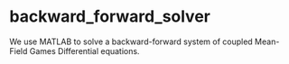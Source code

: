 # backward_forward_solver
We use MATLAB to solve a backward-forward system of coupled Mean-Field Games Differential equations.
